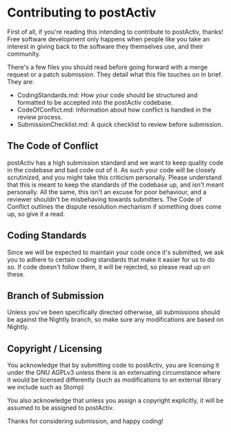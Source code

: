 Contributing to postActiv
================================================================================
First of all, if you're reading this intending to contribute to postActiv,
thanks!  Free software development only happens when people like you take an
interest in giving back to the software they themselves use, and their 
community.

There's a few files you should read before going forward with a merge request
or a patch submission.  They detail what this file touches on in brief.  They
are:

* CodingStandards.md: How your code should be structured and formatted to be 
                      accepted into the postActiv codebase.
* CodeOfConflict.md: Information about how conflict is handled in the review
                     process.
* SubmissionChecklist.md: A quick checklist to review before submission.


The Code of Conflict
--------------------------------------------------------------------------------
postActiv has a high submission standard and we want to keep quality code in the
codebase and bad code out of it.  As such your code will be closely scrutinized,
and you might take this criticism personally.  Please understand that this is
meant to keep the standards of the codebase up, and isn't meant personally.  All
the same, this isn't an excuse for poor behaviour, and a reviewer shouldn't be
misbehaving towards submitters.  The Code of Conflict outlines the dispute 
resolution mechanism if something does come up, so give it a read.


Coding Standards
--------------------------------------------------------------------------------
Since we will be expected to maintain your code once it's submitted, we ask you
to adhere to certain coding standards that make it easier for us to do so.  If
code doesn't follow them, it will be rejected, so please read up on these.


Branch of Submission
--------------------------------------------------------------------------------
Unless you've been specifically directed otherwise, all submissions should be
against the Nightly branch, so make sure any modifications are based on Nightly.


Copyright / Licensing
--------------------------------------------------------------------------------
You acknowledge that by submitting code to postActiv, you are licensing it under
the GNU AGPLv3 unless there is an extenuating circumstance where it would be
licensed differently (such as modifications to an external library we include
such as Stomp)

You also acknowledge that unless you assign a copyright explicitly, it will be
assumed to be assigned to postActiv.


Thanks for considering submission, and happy coding!